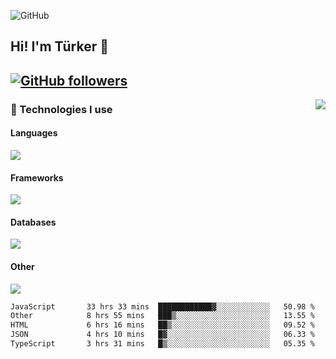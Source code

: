 ![GitHub](https://github.com/turkwr/turkwr/assets/63150613/e5462c44-ccab-48a0-8a33-9f1ea91ff35d)
<!-- ## Hi! I'm Türker 🖐️ -->

##  Hi! I'm Türker 👋
## [![GitHub followers](https://img.shields.io/github/followers/turkwr?color=333&label=Follow&logo=github&logoColor=fff&style=flat-square)](https://github.com/turkwr?tab=followers)
<a href="https://discord.com/users/162740870607536128">
 <img src="https://lanyard.cnrad.dev/api/162740870607536128?hideTimestamp=true&idleMessage=Just%20chillin'%20at%20the%20moment&bg=161a23&animated=true" align="right" />
</a>

### 🧠 Technologies I use
#### Languages
![](https://skillicons.dev/icons?i=js,ts,py,php,go&theme=dark&perline=6)
#### Frameworks
![](https://skillicons.dev/icons?i=next,react,nodejs,tailwind,bootstrap,express&theme=dark&perline=6)
#### Databases
![](https://skillicons.dev/icons?i=mongodb,mysql,sqlite,postgres&theme=dark&perline=6)
#### Other
![](https://skillicons.dev/icons?i=github,git,figma,photoshop,cloudflare,vercel,replit,vscode,visualstudio,discord&theme=dark&perline=6)


<!--START_SECTION:waka-->

```txt
JavaScript       33 hrs 33 mins  ████████████▓░░░░░░░░░░░░   50.98 %
Other            8 hrs 55 mins   ███▒░░░░░░░░░░░░░░░░░░░░░   13.55 %
HTML             6 hrs 16 mins   ██▒░░░░░░░░░░░░░░░░░░░░░░   09.52 %
JSON             4 hrs 10 mins   █▓░░░░░░░░░░░░░░░░░░░░░░░   06.33 %
TypeScript       3 hrs 31 mins   █▒░░░░░░░░░░░░░░░░░░░░░░░   05.35 %
```

<!--END_SECTION:waka-->
